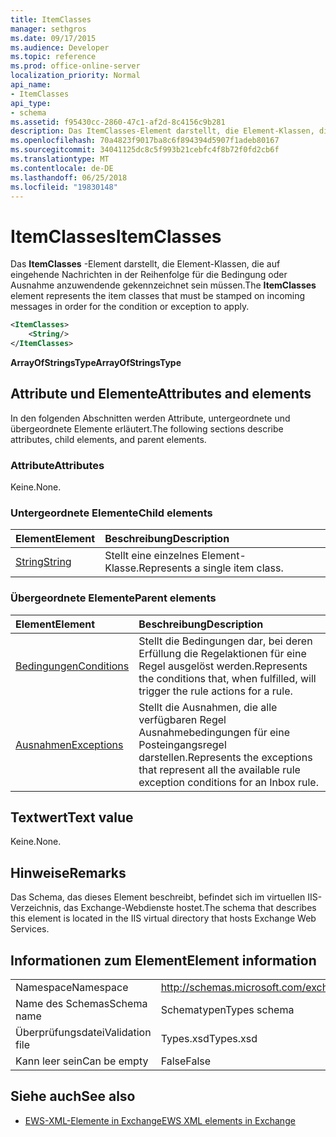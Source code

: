 ```yaml
---
title: ItemClasses
manager: sethgros
ms.date: 09/17/2015
ms.audience: Developer
ms.topic: reference
ms.prod: office-online-server
localization_priority: Normal
api_name:
- ItemClasses
api_type:
- schema
ms.assetid: f95430cc-2860-47c1-af2d-8c4156c9b281
description: Das ItemClasses-Element darstellt, die Element-Klassen, die auf eingehende Nachrichten in der Reihenfolge für die Bedingung oder Ausnahme anzuwendende gekennzeichnet sein müssen.
ms.openlocfilehash: 70a4823f9017ba8c6f894394d5907f1adeb80167
ms.sourcegitcommit: 34041125dc8c5f993b21cebfc4f8b72f0fd2cb6f
ms.translationtype: MT
ms.contentlocale: de-DE
ms.lasthandoff: 06/25/2018
ms.locfileid: "19830148"
---
```

# <a name="itemclasses"></a><span data-ttu-id="0b46b-103">ItemClasses</span><span class="sxs-lookup"><span data-stu-id="0b46b-103">ItemClasses</span></span>

<span data-ttu-id="0b46b-104">Das **ItemClasses** -Element darstellt, die Element-Klassen, die auf eingehende Nachrichten in der Reihenfolge für die Bedingung oder Ausnahme anzuwendende gekennzeichnet sein müssen.</span><span class="sxs-lookup"><span data-stu-id="0b46b-104">The **ItemClasses** element represents the item classes that must be stamped on incoming messages in order for the condition or exception to apply.</span></span> 
  
```XML
<ItemClasses>
    <String/>
</ItemClasses>
```

 <span data-ttu-id="0b46b-105">**ArrayOfStringsType**</span><span class="sxs-lookup"><span data-stu-id="0b46b-105">**ArrayOfStringsType**</span></span>
## <a name="attributes-and-elements"></a><span data-ttu-id="0b46b-106">Attribute und Elemente</span><span class="sxs-lookup"><span data-stu-id="0b46b-106">Attributes and elements</span></span>

<span data-ttu-id="0b46b-107">In den folgenden Abschnitten werden Attribute, untergeordnete und übergeordnete Elemente erläutert.</span><span class="sxs-lookup"><span data-stu-id="0b46b-107">The following sections describe attributes, child elements, and parent elements.</span></span>
  
### <a name="attributes"></a><span data-ttu-id="0b46b-108">Attribute</span><span class="sxs-lookup"><span data-stu-id="0b46b-108">Attributes</span></span>

<span data-ttu-id="0b46b-109">Keine.</span><span class="sxs-lookup"><span data-stu-id="0b46b-109">None.</span></span>
  
### <a name="child-elements"></a><span data-ttu-id="0b46b-110">Untergeordnete Elemente</span><span class="sxs-lookup"><span data-stu-id="0b46b-110">Child elements</span></span>

|<span data-ttu-id="0b46b-111">**Element**</span><span class="sxs-lookup"><span data-stu-id="0b46b-111">**Element**</span></span>|<span data-ttu-id="0b46b-112">**Beschreibung**</span><span class="sxs-lookup"><span data-stu-id="0b46b-112">**Description**</span></span>|
|:-----|:-----|
|[<span data-ttu-id="0b46b-113">String</span><span class="sxs-lookup"><span data-stu-id="0b46b-113">String</span></span>](string.md) <br/> |<span data-ttu-id="0b46b-114">Stellt eine einzelnes Element-Klasse.</span><span class="sxs-lookup"><span data-stu-id="0b46b-114">Represents a single item class.</span></span>  <br/> |
   
### <a name="parent-elements"></a><span data-ttu-id="0b46b-115">Übergeordnete Elemente</span><span class="sxs-lookup"><span data-stu-id="0b46b-115">Parent elements</span></span>

|<span data-ttu-id="0b46b-116">**Element**</span><span class="sxs-lookup"><span data-stu-id="0b46b-116">**Element**</span></span>|<span data-ttu-id="0b46b-117">**Beschreibung**</span><span class="sxs-lookup"><span data-stu-id="0b46b-117">**Description**</span></span>|
|:-----|:-----|
|[<span data-ttu-id="0b46b-118">Bedingungen</span><span class="sxs-lookup"><span data-stu-id="0b46b-118">Conditions</span></span>](conditions.md) <br/> |<span data-ttu-id="0b46b-119">Stellt die Bedingungen dar, bei deren Erfüllung die Regelaktionen für eine Regel ausgelöst werden.</span><span class="sxs-lookup"><span data-stu-id="0b46b-119">Represents the conditions that, when fulfilled, will trigger the rule actions for a rule.</span></span>  <br/> |
|[<span data-ttu-id="0b46b-120">Ausnahmen</span><span class="sxs-lookup"><span data-stu-id="0b46b-120">Exceptions</span></span>](exceptions.md) <br/> |<span data-ttu-id="0b46b-121">Stellt die Ausnahmen, die alle verfügbaren Regel Ausnahmebedingungen für eine Posteingangsregel darstellen.</span><span class="sxs-lookup"><span data-stu-id="0b46b-121">Represents the exceptions that represent all the available rule exception conditions for an Inbox rule.</span></span>  <br/> |
   
## <a name="text-value"></a><span data-ttu-id="0b46b-122">Textwert</span><span class="sxs-lookup"><span data-stu-id="0b46b-122">Text value</span></span>

<span data-ttu-id="0b46b-123">Keine.</span><span class="sxs-lookup"><span data-stu-id="0b46b-123">None.</span></span>
  
## <a name="remarks"></a><span data-ttu-id="0b46b-124">Hinweise</span><span class="sxs-lookup"><span data-stu-id="0b46b-124">Remarks</span></span>

<span data-ttu-id="0b46b-125">Das Schema, das dieses Element beschreibt, befindet sich im virtuellen IIS-Verzeichnis, das Exchange-Webdienste hostet.</span><span class="sxs-lookup"><span data-stu-id="0b46b-125">The schema that describes this element is located in the IIS virtual directory that hosts Exchange Web Services.</span></span>
  
## <a name="element-information"></a><span data-ttu-id="0b46b-126">Informationen zum Element</span><span class="sxs-lookup"><span data-stu-id="0b46b-126">Element information</span></span>

|||
|:-----|:-----|
|<span data-ttu-id="0b46b-127">Namespace</span><span class="sxs-lookup"><span data-stu-id="0b46b-127">Namespace</span></span>  <br/> |http://schemas.microsoft.com/exchange/services/2006/types  <br/> |
|<span data-ttu-id="0b46b-128">Name des Schemas</span><span class="sxs-lookup"><span data-stu-id="0b46b-128">Schema name</span></span>  <br/> |<span data-ttu-id="0b46b-129">Schematypen</span><span class="sxs-lookup"><span data-stu-id="0b46b-129">Types schema</span></span>  <br/> |
|<span data-ttu-id="0b46b-130">Überprüfungsdatei</span><span class="sxs-lookup"><span data-stu-id="0b46b-130">Validation file</span></span>  <br/> |<span data-ttu-id="0b46b-131">Types.xsd</span><span class="sxs-lookup"><span data-stu-id="0b46b-131">Types.xsd</span></span>  <br/> |
|<span data-ttu-id="0b46b-132">Kann leer sein</span><span class="sxs-lookup"><span data-stu-id="0b46b-132">Can be empty</span></span>  <br/> |<span data-ttu-id="0b46b-133">False</span><span class="sxs-lookup"><span data-stu-id="0b46b-133">False</span></span>  <br/> |
   
## <a name="see-also"></a><span data-ttu-id="0b46b-134">Siehe auch</span><span class="sxs-lookup"><span data-stu-id="0b46b-134">See also</span></span>



- [<span data-ttu-id="0b46b-135">EWS-XML-Elemente in Exchange</span><span class="sxs-lookup"><span data-stu-id="0b46b-135">EWS XML elements in Exchange</span></span>](ews-xml-elements-in-exchange.md)

